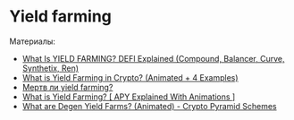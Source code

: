 # Yield farming

Материалы:

* [What Is YIELD FARMING? DEFI Explained (Compound, Balancer, Curve, Synthetix, Ren)](https://www.youtube.com/watch?v=ClnnLI1SClA)
* [What is Yield Farming in Crypto? (Animated + 4 Examples)](https://www.youtube.com/watch?v=LaeI5D6NDvw&t=84s)
* [Мертв ли yield farming?](https://www.youtube.com/watch?v=wTIQK3sCMvI)
* [What is Yield Farming? [ APY Explained With Animations ]](https://www.youtube.com/watch?v=XgXL_X3bH70)
* [What are Degen Yield Farms? (Animated) - Crypto Pyramid Schemes](https://www.youtube.com/watch?v=i0GI6GwEWDQ)
